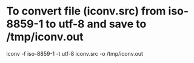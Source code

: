 # To convert file (iconv.src) from iso-8859-1 to utf-8 and save to /tmp/iconv.out

iconv -f iso-8859-1 -t utf-8 iconv.src -o /tmp/iconv.out
